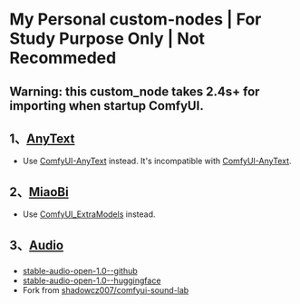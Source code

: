 # My Personal custom-nodes | For Study Purpose Only | Not Recommeded

## Warning: this custom_node takes 2.4s+ for importing when startup ComfyUI.

## 1、[AnyText](./AnyText/README.md) 
- Use [ComfyUI-AnyText](https://github.com/zmwv823/ComfyUI-AnyText) instead. It's incompatible with [ComfyUI-AnyText](https://github.com/zmwv823/ComfyUI-AnyText).

## 2、[MiaoBi](./MiaoBi/README.md)
- Use [ComfyUI_ExtraModels](https://github.com/city96/ComfyUI_ExtraModels) instead.

## 3、[Audio](./Audio/README.md)
### 
- [stable-audio-open-1.0--github](https://github.com/Stability-AI/stable-audio-tools)
- [stable-audio-open-1.0--huggingface](https://huggingface.co/stabilityai/stable-audio-open-1.0)
- Fork from [shadowcz007/comfyui-sound-lab](https://github.com/shadowcz007/comfyui-sound-lab)